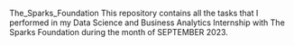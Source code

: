 
The_Sparks_Foundation
This repository contains all the tasks that I performed in my Data Science and Business Analytics Internship with The Sparks Foundation during the month of SEPTEMBER 2023.
